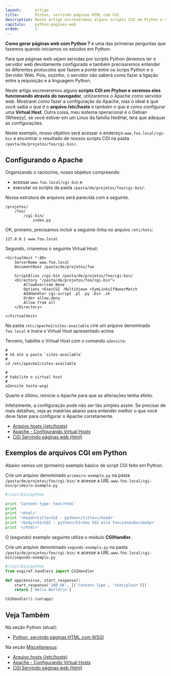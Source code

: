 ```yaml
---
layout:      artigo
title:       Python, servindo páginas HTML com CGI
description: Neste artigo escreveremos alguns scripts CGI em Ptyhon e veremos eles funcionando, através do navegador, como páginas HTML
capitulo:    python-paginas-web
ordem:       1
---
```


__Como gerar páginas web com Python ?__ é uma das primeiras perguntas que fazemos quando iniciamos os estudos em Python.

Para que páginas web sejam servidas por scripts Python devemos ter o servidor web devidamente configurado e também
precisaremos entender os diferentes protocolos que fazem a ponte entre os scrips Python e o Servidor Web. Pois, sozinho,
o servidor não saberá como fazer a ligação entre a requisição e a linguagem Python.

Neste artigo escreveremos alguns __scripts CGI em Ptyhon e veremos eles funcionando através do navegador__, utilizaremos o
Apache como servidor web. Mostrarei como fazer a configuração do Apache, mas o ideal é que você saiba o que é o __arquivo /etc/hosts__ e também
o que é como configurar uma __Virtual Host__. Outra coisa, meu sistema operacional é o Debian (Wheezy), se você estiver
em um Linux da família HedHat, terá que adequar as configurações.

Neste exemplo, nosso objetivo será acessar o endereço `www.foo.local/cgi-bin` e  encontrar o resultado de nossos scripts
 CGI na pasta `/pasta/de/projetos/foo/cgi-bin/`.



Configurando o Apache
---

Organizando o raciocínio, nosso objetivo compreende:

- acessar `www.foo.local/cgi-bin` e
- executar os scripts da pasta `/pasta/de/projetos/foo/cgi-bin/`.

Nossa estrutura de arquivos será parecida com a seguinte.

    /projetos/
        /foo/
            /cgi-bin/
                index.py

OK, primeiro, precisamos incluir a seguinte linha no arquivo `/etc/hots`:

    127.0.0.1 www.foo.local

Segundo, criaremos o seguinte Virtual Host:

```linux-config
<VirtualHost *:80>
    ServerName www.foo.local
    DocumentRoot /pasta/de/projetos/foo

    ScriptAlias /cgi-bin /pasta/de/projetos/foo/cgi-bin/
    <Directory "/pasta/de/projetos/foo/cgi-bin">
        AllowOverride None
        Options +ExecCGI -MultiViews +SymLinksIfOwnerMatch
        AddHandler cgi-script .pl .py .bin .sh
        Order allow,deny
        Allow from all
    </Directory>

</VirtualHost>
```

Na pasta `/etc/apache2/sites-available` crie um arquivo denominado `foo.local` e insira o Virtual Host apresentado acima.

Terceiro, habilite o Virtual Host com o comando `a2ensite`:

```linux-config
#
# Vá até a pasta `sites-available`
#
cd /etc/apache2/sites-available

#
# habilite o virtual host
#
a2ensite teste-wsgi
```

Quarto e último, reinicie o Apache para que as alterações tenha efeito.

Infelizmente, a configuração pode não ser tão simples assim. Se precisar de mais detalhes, veja as matérias abaixo para
entender melhor o que você deve fazer para configurar o Apache corretamente.

- [Arquivo hosts (/etc/hosts)](/miscellaneous/arquivo-hosts/)
- [Apache - Configurando Virtual Hosts](/miscellaneous/apache-virtual-host/)
- [CGI Servindo páginas web (html)](/miscellaneous/cgi-common-gateway-interface/)



Exemplos de arquivos CGI em Python
---

Abaixo vemos um (primeiro) exemplo básico de script CGI feito em Python.

Crie um arquivo denominado `primeiro-exemplo.py` na pasta `/pasta/de/projetos/foo/cgi-bin/` e acesse a URL `www.foo.local/cgi-bin/primeiro-exemplo.py`

```python
#!/usr/bin/python

print 'Content-type: text/html'
print
print '<html>'
print '<head><title>CGI - python</title></head>'
print '<body><h1>CGI - python</h1>Seu CGI esta funcionando</body>'
print '</html>'
```

O (segundo) exemplo seguinte utiliza o módulo __CGIHandler__.

Crie um arquivo denominado `segundo-exemplo.py` na pasta `/pasta/de/projetos/foo/cgi-bin/` e acesse a URL
`www.foo.local/cgi-bin/segundo-exemplo.py`

```python
#!/usr/bin/python
from wsgiref.handlers import CGIHandler

def app(environ, start_response):
    start_response('200 OK', [('Content-Type', 'text/plain')])
    return ['Hello World!\n']

CGIHandler().run(app)
```



Veja Também
---

Na seção Python (atual):

- [Python, servindo páginas HTML com WSGI](/python/servindo-paginas-html-com-wsgi/)

Na seção [Miscellaneous](/miscellaneous/):

- [Arquivo hosts (/etc/hosts)](/miscellaneous/arquivo-hosts/)
- [Apache - Configurando Virtual Hosts](/miscellaneous/apache-virtual-host/)
- [CGI Servindo páginas web (html)](/miscellaneous/cgi-common-gateway-interface/)
